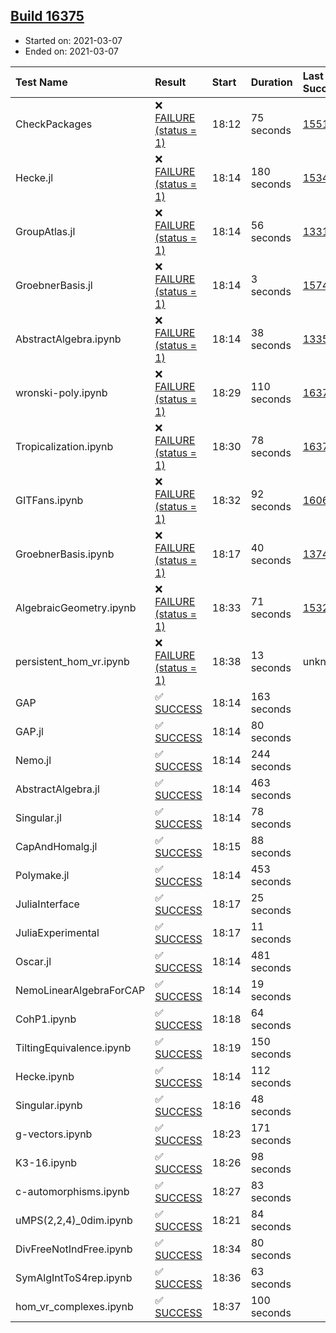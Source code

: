 ## [Build 16375](https://oscarci.mathematik.uni-kl.de/job/oscar/16375/)

* Started on: 2021-03-07
* Ended on: 2021-03-07

| Test Name    | Result | Start | Duration | Last Success | First Failure |
|:-------------|:-------|:------|:---------|:-------------|:--------------|
| CheckPackages | ❌ [FAILURE (status = 1)](https://oscarci.mathematik.uni-kl.de/job/oscar/16375/artifact/logs/build-16375/CheckPackages.log) | 18:12 | 75 seconds | [15514](https://oscarci.mathematik.uni-kl.de/job/oscar/15514/) | [15515](https://oscarci.mathematik.uni-kl.de/job/oscar/15515/) |
| Hecke.jl | ❌ [FAILURE (status = 1)](https://oscarci.mathematik.uni-kl.de/job/oscar/16375/artifact/logs/build-16375/Hecke.jl.log) | 18:14 | 180 seconds | [15344](https://oscarci.mathematik.uni-kl.de/job/oscar/15344/) | [15348](https://oscarci.mathematik.uni-kl.de/job/oscar/15348/) |
| GroupAtlas.jl | ❌ [FAILURE (status = 1)](https://oscarci.mathematik.uni-kl.de/job/oscar/16375/artifact/logs/build-16375/GroupAtlas.jl.log) | 18:14 | 56 seconds | [13311](https://oscarci.mathematik.uni-kl.de/job/oscar/13311/) | [13312](https://oscarci.mathematik.uni-kl.de/job/oscar/13312/) |
| GroebnerBasis.jl | ❌ [FAILURE (status = 1)](https://oscarci.mathematik.uni-kl.de/job/oscar/16375/artifact/logs/build-16375/GroebnerBasis.jl.log) | 18:14 | 3 seconds | [15745](https://oscarci.mathematik.uni-kl.de/job/oscar/15745/) | [15746](https://oscarci.mathematik.uni-kl.de/job/oscar/15746/) |
| AbstractAlgebra.ipynb | ❌ [FAILURE (status = 1)](https://oscarci.mathematik.uni-kl.de/job/oscar/16375/artifact/logs/build-16375/AbstractAlgebra.ipynb.log) | 18:14 | 38 seconds | [13355](https://oscarci.mathematik.uni-kl.de/job/oscar/13355/) | [13356](https://oscarci.mathematik.uni-kl.de/job/oscar/13356/) |
| wronski-poly.ipynb | ❌ [FAILURE (status = 1)](https://oscarci.mathematik.uni-kl.de/job/oscar/16375/artifact/logs/build-16375/wronski-poly.ipynb.log) | 18:29 | 110 seconds | [16370](https://oscarci.mathematik.uni-kl.de/job/oscar/16370/) | [16371](https://oscarci.mathematik.uni-kl.de/job/oscar/16371/) |
| Tropicalization.ipynb | ❌ [FAILURE (status = 1)](https://oscarci.mathematik.uni-kl.de/job/oscar/16375/artifact/logs/build-16375/Tropicalization.ipynb.log) | 18:30 | 78 seconds | [16370](https://oscarci.mathematik.uni-kl.de/job/oscar/16370/) | [16371](https://oscarci.mathematik.uni-kl.de/job/oscar/16371/) |
| GITFans.ipynb | ❌ [FAILURE (status = 1)](https://oscarci.mathematik.uni-kl.de/job/oscar/16375/artifact/logs/build-16375/GITFans.ipynb.log) | 18:32 | 92 seconds | [16068](https://oscarci.mathematik.uni-kl.de/job/oscar/16068/) | [16069](https://oscarci.mathematik.uni-kl.de/job/oscar/16069/) |
| GroebnerBasis.ipynb | ❌ [FAILURE (status = 1)](https://oscarci.mathematik.uni-kl.de/job/oscar/16375/artifact/logs/build-16375/GroebnerBasis.ipynb.log) | 18:17 | 40 seconds | [13748](https://oscarci.mathematik.uni-kl.de/job/oscar/13748/) | [13749](https://oscarci.mathematik.uni-kl.de/job/oscar/13749/) |
| AlgebraicGeometry.ipynb | ❌ [FAILURE (status = 1)](https://oscarci.mathematik.uni-kl.de/job/oscar/16375/artifact/logs/build-16375/AlgebraicGeometry.ipynb.log) | 18:33 | 71 seconds | [15322](https://oscarci.mathematik.uni-kl.de/job/oscar/15322/) | [15323](https://oscarci.mathematik.uni-kl.de/job/oscar/15323/) |
| persistent_hom_vr.ipynb | ❌ [FAILURE (status = 1)](https://oscarci.mathematik.uni-kl.de/job/oscar/16375/artifact/logs/build-16375/persistent_hom_vr.ipynb.log) | 18:38 | 13 seconds | unknown | unknown |
| GAP | ✅ [SUCCESS](https://oscarci.mathematik.uni-kl.de/job/oscar/16375/artifact/logs/build-16375/GAP.log) | 18:14 | 163 seconds |  |  |
| GAP.jl | ✅ [SUCCESS](https://oscarci.mathematik.uni-kl.de/job/oscar/16375/artifact/logs/build-16375/GAP.jl.log) | 18:14 | 80 seconds |  |  |
| Nemo.jl | ✅ [SUCCESS](https://oscarci.mathematik.uni-kl.de/job/oscar/16375/artifact/logs/build-16375/Nemo.jl.log) | 18:14 | 244 seconds |  |  |
| AbstractAlgebra.jl | ✅ [SUCCESS](https://oscarci.mathematik.uni-kl.de/job/oscar/16375/artifact/logs/build-16375/AbstractAlgebra.jl.log) | 18:14 | 463 seconds |  |  |
| Singular.jl | ✅ [SUCCESS](https://oscarci.mathematik.uni-kl.de/job/oscar/16375/artifact/logs/build-16375/Singular.jl.log) | 18:14 | 78 seconds |  |  |
| CapAndHomalg.jl | ✅ [SUCCESS](https://oscarci.mathematik.uni-kl.de/job/oscar/16375/artifact/logs/build-16375/CapAndHomalg.jl.log) | 18:15 | 88 seconds |  |  |
| Polymake.jl | ✅ [SUCCESS](https://oscarci.mathematik.uni-kl.de/job/oscar/16375/artifact/logs/build-16375/Polymake.jl.log) | 18:14 | 453 seconds |  |  |
| JuliaInterface | ✅ [SUCCESS](https://oscarci.mathematik.uni-kl.de/job/oscar/16375/artifact/logs/build-16375/JuliaInterface.log) | 18:17 | 25 seconds |  |  |
| JuliaExperimental | ✅ [SUCCESS](https://oscarci.mathematik.uni-kl.de/job/oscar/16375/artifact/logs/build-16375/JuliaExperimental.log) | 18:17 | 11 seconds |  |  |
| Oscar.jl | ✅ [SUCCESS](https://oscarci.mathematik.uni-kl.de/job/oscar/16375/artifact/logs/build-16375/Oscar.jl.log) | 18:14 | 481 seconds |  |  |
| NemoLinearAlgebraForCAP | ✅ [SUCCESS](https://oscarci.mathematik.uni-kl.de/job/oscar/16375/artifact/logs/build-16375/NemoLinearAlgebraForCAP.log) | 18:14 | 19 seconds |  |  |
| CohP1.ipynb | ✅ [SUCCESS](https://oscarci.mathematik.uni-kl.de/job/oscar/16375/artifact/logs/build-16375/CohP1.ipynb.log) | 18:18 | 64 seconds |  |  |
| TiltingEquivalence.ipynb | ✅ [SUCCESS](https://oscarci.mathematik.uni-kl.de/job/oscar/16375/artifact/logs/build-16375/TiltingEquivalence.ipynb.log) | 18:19 | 150 seconds |  |  |
| Hecke.ipynb | ✅ [SUCCESS](https://oscarci.mathematik.uni-kl.de/job/oscar/16375/artifact/logs/build-16375/Hecke.ipynb.log) | 18:14 | 112 seconds |  |  |
| Singular.ipynb | ✅ [SUCCESS](https://oscarci.mathematik.uni-kl.de/job/oscar/16375/artifact/logs/build-16375/Singular.ipynb.log) | 18:16 | 48 seconds |  |  |
| g-vectors.ipynb | ✅ [SUCCESS](https://oscarci.mathematik.uni-kl.de/job/oscar/16375/artifact/logs/build-16375/g-vectors.ipynb.log) | 18:23 | 171 seconds |  |  |
| K3-16.ipynb | ✅ [SUCCESS](https://oscarci.mathematik.uni-kl.de/job/oscar/16375/artifact/logs/build-16375/K3-16.ipynb.log) | 18:26 | 98 seconds |  |  |
| c-automorphisms.ipynb | ✅ [SUCCESS](https://oscarci.mathematik.uni-kl.de/job/oscar/16375/artifact/logs/build-16375/c-automorphisms.ipynb.log) | 18:27 | 83 seconds |  |  |
| uMPS(2,2,4)_0dim.ipynb | ✅ [SUCCESS](https://oscarci.mathematik.uni-kl.de/job/oscar/16375/artifact/logs/build-16375/uMPS-2-2-4-_0dim.ipynb.log) | 18:21 | 84 seconds |  |  |
| DivFreeNotIndFree.ipynb | ✅ [SUCCESS](https://oscarci.mathematik.uni-kl.de/job/oscar/16375/artifact/logs/build-16375/DivFreeNotIndFree.ipynb.log) | 18:34 | 80 seconds |  |  |
| SymAlgIntToS4rep.ipynb | ✅ [SUCCESS](https://oscarci.mathematik.uni-kl.de/job/oscar/16375/artifact/logs/build-16375/SymAlgIntToS4rep.ipynb.log) | 18:36 | 63 seconds |  |  |
| hom_vr_complexes.ipynb | ✅ [SUCCESS](https://oscarci.mathematik.uni-kl.de/job/oscar/16375/artifact/logs/build-16375/hom_vr_complexes.ipynb.log) | 18:37 | 100 seconds |  |  |
